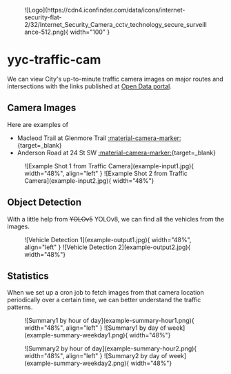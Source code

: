 <figure markdown>
![Logo](https://cdn4.iconfinder.com/data/icons/internet-security-flat-2/32/Internet_Security_Camera_cctv_technology_secure_surveillance-512.png){ width="100" }
</figure>

# yyc-traffic-cam

We can view City's up-to-minute traffic camera images on major routes and intersections with the links published at [Open Data portal](https://data.calgary.ca/Transportation-Transit/Traffic-Cameras/k7p9-kppz).

## Camera Images

Here are examples of

- Macleod Trail at Glenmore Trail [:material-camera-marker:](https://trafficcam.calgary.ca/loc0.jpg){target=\_blank}
- Anderson Road at 24 St SW [:material-camera-marker:](https://trafficcam.calgary.ca/loc104.jpg){target=\_blank}

<figure markdown>
![Example Shot 1 from Traffic Camera](example-input1.jpg){ width="48%", align="left" }
![Example Shot 2 from Traffic Camera](example-input2.jpg){ width="48%"}
</figure>

## Object Detection

With a little help from ~~YOLOv5~~ YOLOv8, we can find all the vehicles from the images.

<figure markdown>
![Vehicle Detection 1](example-output1.jpg){ width="48%", align="left" }
![Vehicle Detection 2](example-output2.jpg){ width="48%"}
</figure>

## Statistics

When we set up a cron job to fetch images from that camera location periodically over a certain time,
we can better understand the traffic patterns.

<figure markdown>
![Summary1 by hour of day](example-summary-hour1.png){ width="48%", align="left" }
![Summary1 by day of week](example-summary-weekday1.png){ width="48%"}
</figure>

<figure markdown>
![Summary2 by hour of day](example-summary-hour2.png){ width="48%", align="left" }
![Summary2 by day of week](example-summary-weekday2.png){ width="48%"}
</figure>
